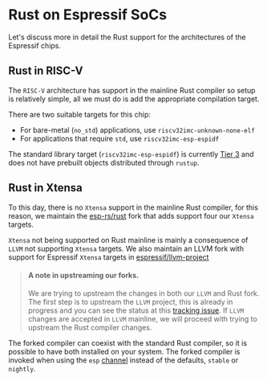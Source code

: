 # Rust on Espressif SoCs
Let's discuss more in detail the Rust support for the architectures of the Espressif chips.

## Rust in RISC-V

The `RISC-V` architecture has support in the mainline Rust compiler so setup is relatively simple, all we must do is add the appropriate compilation target.


There are two suitable targets for this chip:

- For bare-metal (`no_std`) applications, use `riscv32imc-unknown-none-elf`
- For applications that require `std`, use `riscv32imc-esp-espidf`

The standard library target (`riscv32imc-esp-espidf`) is currently [Tier 3] and does not have prebuilt objects distributed through `rustup`.


## Rust in Xtensa
To this day, there is no `Xtensa` support in the mainline Rust compiler, for this reason, we maintain the [esp-rs/rust] fork that adds support four our `Xtensa` targets.

`Xtensa` not being supported on Rust mainline is mainly a consequence of `LLVM` not supporting `Xtensa` targets. We also maintain an LLVM fork with support for Espressif `Xtensa` targets in [espressif/llvm-project]

> #### A note in upstreaming our forks.
>
> We are trying to upstream the changes in both our `LLVM` and Rust fork.
> The first step is to upstream the `LLVM` project, this is already in progress
> and you can see the status at this [tracking issue].
> If `LLVM` changes are accepted in `LLVM` mainline, we will proceed with trying
> to upstream the Rust compiler changes.

The forked compiler can coexist with the standard Rust compiler, so it is possible to have both installed on your system. The forked compiler is invoked when using the `esp` [channel] instead of the defaults, `stable` or `nightly`.

[Tier 3]: https://doc.rust-lang.org/nightly/rustc/platform-support.html#tier-3
[esp-rs/rust]: https://github.com/esp-rs/rust
[espressif/llvm-project]: https://github.com/espressif/llvm-project
[tracking issue]: https://github.com/espressif/llvm-project/issues/4
[channel]: https://rust-lang.github.io/rustup/concepts/channels.html

